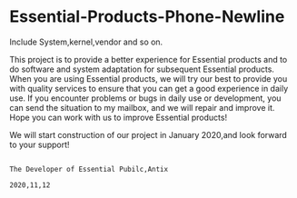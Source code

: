 # Essential-Products-Phone-Newline
Include System,kernel,vendor and so on.


This project is to provide a better experience for Essential products and to do software and system adaptation for subsequent Essential products.
When you are using Essential products, we will try our best to provide you with quality services to ensure that you can get a good experience in daily use. 
If you encounter problems or bugs in daily use or development, you can send the situation to my mailbox,
and we will repair and improve it. Hope you can work with us to improve Essential products!



We will start construction of our project in January 2020,and look forward to your support!


                                                                                                                                        The Developer of Essential Pubilc,Antix     
                                                                                                                                                                   2020,11,12
